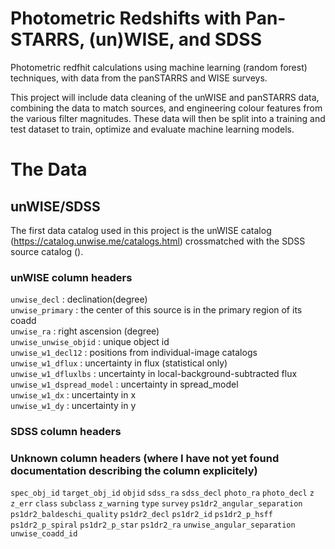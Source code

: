 # Photometric Redshifts with Pan-STARRS, (un)WISE, and SDSS

Photometric redfhit calculations using machine learning (random forest) techniques, with data from the panSTARRS and WISE surveys.

This project will include data cleaning of the unWISE and panSTARRS data, combining the data to match sources, and engineering colour features from the various filter magnitudes. These data will then be split into a training and test dataset to train, optimize and evaluate machine learning models.

# The Data
## unWISE/SDSS
The first data catalog used in this project is the unWISE catalog (https://catalog.unwise.me/catalogs.html) crossmatched with the SDSS source catalog ().

### unWISE column headers
`unwise_decl` : declination(degree)  
`unwise_primary`  : the center of this source is in the primary region of its coadd  
`unwise_ra` : right ascension (degree)  
`unwise_unwise_objid` : unique object id  
`unwise_w1_decl12` : positions from individual-image catalogs  
`unwise_w1_dflux` : uncertainty in flux (statistical only)  
`unwise_w1_dfluxlbs`  : uncertainty in local-background-subtracted flux
`unwise_w1_dspread_model` : uncertainty in spread_model  
`unwise_w1_dx`  : uncertainty in x  
`unwise_w1_dy`  : uncertainty in y  

### SDSS column headers

### Unknown column headers (where I have not yet found documentation describing the column explicitely)
`spec_obj_id`
`target_obj_id`
`objid`
`sdss_ra`
`sdss_decl`
`photo_ra`
`photo_decl`
`z`
`z_err`
`class`
`subclass`
`z_warning`
`type`
`survey`
`ps1dr2_angular_separation`
`ps1dr2_baldeschi_quality`
`ps1dr2_decl`
`ps1dr2_id`
`ps1dr2_p_hsff`
`ps1dr2_p_spiral`
`ps1dr2_p_star`
`ps1dr2_ra`
`unwise_angular_separation`
`unwise_coadd_id`

